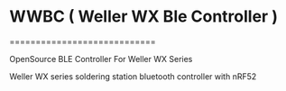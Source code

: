 # WWBC ( Weller WX Ble Controller )

============================

OpenSource BLE Controller For Weller WX Series

Weller WX series soldering station bluetooth controller with nRF52
